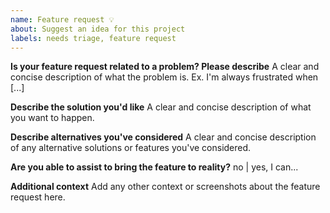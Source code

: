 ```yaml
---
name: Feature request 💡
about: Suggest an idea for this project
labels: needs triage, feature request
---
```


**Is your feature request related to a problem? Please describe**
A clear and concise description of what the problem is. Ex. I'm always frustrated when [...]

**Describe the solution you'd like**
A clear and concise description of what you want to happen.

**Describe alternatives you've considered**
A clear and concise description of any alternative solutions or features you've considered.

**Are you able to assist to bring the feature to reality?**
no | yes, I can...

**Additional context**
Add any other context or screenshots about the feature request here.

